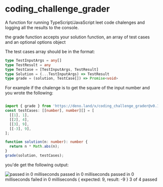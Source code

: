 # coding_challenge_grader

A function for running TypeScript/JavaScript leet code chalenges and logging all
the results to the console.

the grade function accepts your solution function, an array of test cases and an
optional options object

The test cases array should be in the format:

```typescript
type TestInputArgs = any[]
type TestResult = any
type TestCase = [TestInputArgs, TestResult]
type Solution = (...TestInputArgs) => TestResult
type grade = (solution, TestCase[]) => Promise<void>
```

For example if the chalenge is to get the square of the input number and you
wrote the following:

```typescript

import { grade } from 'https://deno.land/x/coding_challenge_grader@v0.1.0/mod.ts'
const testCases: [[number], number][] = [
  [[1], 1],
  [[2], 4],
  [[3], 9],
  [[-3], 9],
];

function solution(n: number): number {
  return n * Math.abs(n);
}
grade(solution, testCases);
```

you'de get the following output:

![
passed in 0 milliseconds
passed in 0 milliseconds
passed in 0 milliseconds
failed in 0 milliseconds
{ expected: 9, result: -9 }
3 of 4 passed
](./example-result.png)
